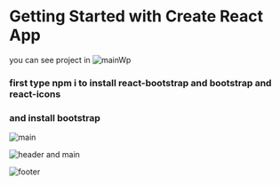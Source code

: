 # Getting Started with Create React App
you can see project in ![mainWp](https://mainwp.netlify.app/)
### first type npm i to install react-bootstrap and bootstrap and react-icons
### and install bootstrap
![main](https://github.com/alirezatalebizadeh/https---github.com-alirezatalebizadeh-main_wp/assets/104105725/f2ba9839-fd1e-4177-86cb-52eed89089a3)

![header and main](https://github.com/alirezatalebizadeh/https---github.com-alirezatalebizadeh-main_wp/assets/104105725/7e3fbb9c-41a3-4f85-8d37-c11ca5b4c1cd)

![footer](https://github.com/alirezatalebizadeh/https---github.com-alirezatalebizadeh-main_wp/assets/104105725/bf3ad8e3-3b29-45b0-af94-820620e0bbd3)
